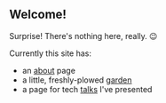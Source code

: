## Welcome!

Surprise! There's nothing here, really. 😉

Currently this site has:

<!--TODO: figure out a way to generate this list programmaticaly-->

- an [about](./about.md) page
- a little, freshly-plowed [garden](./garden/)
- a page for tech [talks](./talks/) I've presented
